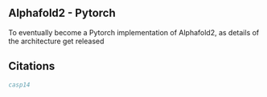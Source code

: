 ## Alphafold2 - Pytorch

To eventually become a Pytorch implementation of Alphafold2, as details of the architecture get released

## Citations

```bibtex
casp14
```
